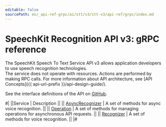 ```yaml
---
editable: false
sourcePath: en/_api-ref-grpc/ai/stt/v3/stt-v3/api-ref/grpc/index.md
---
```


# SpeechKit Recognition API v3: gRPC reference

The SpeechKit Speech To Text Service API v3 allows application developers to use speech recognition technologies. <br>The service does not operate with resources. Actions are performed by making RPC calls. For more information about API architecture, see [API Concepts]({{ api-url-prefix }}/api-design-guide/).

See the interface definitions of the API on [GitHub](https://github.com/yandex-cloud/cloudapi).

#|
||Service | Description ||
|| [AsyncRecognizer](AsyncRecognizer/index.md) | A set of methods for async voice recognition. ||
|| [Operation](Operation/index.md) | A set of methods for managing operations for asynchronous API requests. ||
|| [Recognizer](Recognizer/index.md) | A set of methods for voice recognition. ||
|#